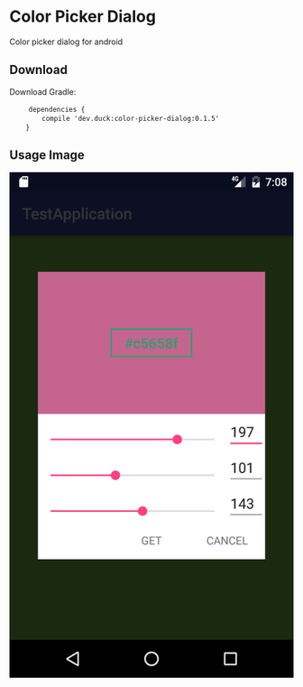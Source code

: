 Color Picker Dialog
===================
Color picker dialog for android

Download
--------
Download Gradle:
<pre>
	<code>dependencies {
		compile 'dev.duck:color-picker-dialog:0.1.5'
	}</code>
</pre>

Usage Image
-----------
![Image](./images/dialog_1.png)